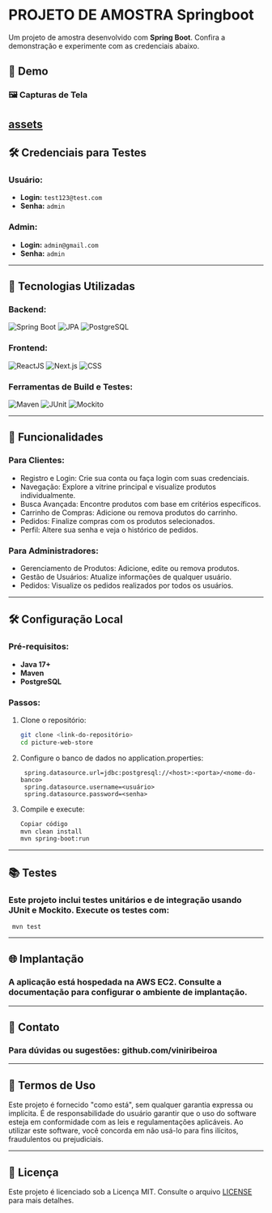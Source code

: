 # PROJETO DE AMOSTRA  Springboot

Um projeto de amostra desenvolvido com **Spring Boot**. Confira a demonstração e experimente com as credenciais abaixo.

## 🎥 Demo
### 🖼️ Capturas de Tela
[assets](./assets)
---

## 🛠 Credenciais para Testes

### Usuário:
- **Login:** `test123@test.com`  
- **Senha:** `admin`  

### Admin:
- **Login:** `admin@gmail.com`  
- **Senha:** `admin`

---

## 🚀 Tecnologias Utilizadas
### Backend:
![Spring Boot](https://img.shields.io/badge/Spring%20Boot-6DB33F?style=for-the-badge&logo=springboot&logoColor=white)
![JPA](https://img.shields.io/badge/JPA-%23F29111.svg?style=for-the-badge&logo=hibernate&logoColor=white)
![PostgreSQL](https://img.shields.io/badge/PostgreSQL-316192?style=for-the-badge&logo=postgresql&logoColor=white)

### Frontend:
![ReactJS](https://img.shields.io/badge/React-61DAFB?style=for-the-badge&logo=react&logoColor=black)
![Next.js](https://img.shields.io/badge/Next.js-000000?style=for-the-badge&logo=next.js&logoColor=white)
![CSS](https://img.shields.io/badge/CSS-1572B6?style=for-the-badge&logo=css3&logoColor=white)

### Ferramentas de Build e Testes:
![Maven](https://img.shields.io/badge/Maven-C71A36?style=for-the-badge&logo=apachemaven&logoColor=white)
![JUnit](https://img.shields.io/badge/JUnit-25A162?style=for-the-badge&logo=junit5&logoColor=white)
![Mockito](https://img.shields.io/badge/Mockito-FFCA28?style=for-the-badge&logo=mockito&logoColor=black)


---

## 📝 Funcionalidades

### Para Clientes:
- Registro e Login: Crie sua conta ou faça login com suas credenciais.
- Navegação: Explore a vitrine principal e visualize produtos individualmente.
- Busca Avançada: Encontre produtos com base em critérios específicos.
- Carrinho de Compras: Adicione ou remova produtos do carrinho.
- Pedidos: Finalize compras com os produtos selecionados.
- Perfil: Altere sua senha e veja o histórico de pedidos.

### Para Administradores:
- Gerenciamento de Produtos: Adicione, edite ou remova produtos.
- Gestão de Usuários: Atualize informações de qualquer usuário.
- Pedidos: Visualize os pedidos realizados por todos os usuários.

---

## 🛠️ Configuração Local

### Pré-requisitos:
- **Java 17+**  
- **Maven**  
- **PostgreSQL**   

### Passos:
1. Clone o repositório:
   ```bash
   git clone <link-do-repositório>
   cd picture-web-store
2. Configure o banco de dados no application.properties:
   ```properties
    spring.datasource.url=jdbc:postgresql://<host>:<porta>/<nome-do-banco>
    spring.datasource.username=<usuário>
    spring.datasource.password=<senha>

3. Compile e execute:
    ```bash
    Copiar código
    mvn clean install
    mvn spring-boot:run
---

## 📚 Testes

### Este projeto inclui testes unitários e de integração usando JUnit e Mockito. Execute os testes com:
     mvn test
---

## 🌐 Implantação

### A aplicação está hospedada na AWS EC2. Consulte a documentação para configurar o ambiente de implantação.

---

## 📩 Contato

### Para dúvidas ou sugestões: github.com/viniribeiroa

---

## 📜 Termos de Uso

Este projeto é fornecido "como está", sem qualquer garantia expressa ou implícita. É de responsabilidade do usuário garantir que o uso do software esteja em conformidade com as leis e regulamentações aplicáveis.
Ao utilizar este software, você concorda em não usá-lo para fins ilícitos, fraudulentos ou prejudiciais.

---

## 📄 Licença
Este projeto é licenciado sob a Licença MIT.
Consulte o arquivo [LICENSE](./LICENSE) para mais detalhes.
